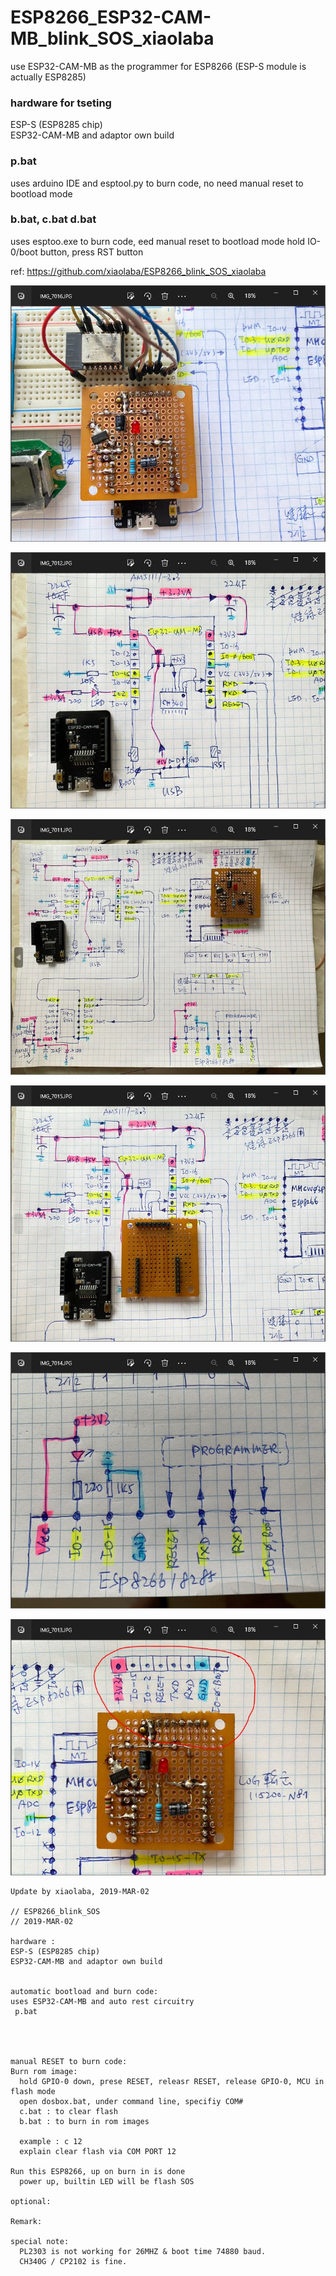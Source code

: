 # ESP8266_ESP32-CAM-MB_blink_SOS_xiaolaba  
use ESP32-CAM-MB as the programmer for ESP8266 (ESP-S module is actually ESP8285)  

### hardware for tseting   
ESP-S (ESP8285 chip)  
ESP32-CAM-MB and adaptor own build  
### p.bat
uses arduino IDE and esptool.py to burn code, no need manual reset to bootload mode

### b.bat, c.bat d.bat
uses esptoo.exe to burn code, eed manual reset to bootload mode
hold IO-0/boot button, press RST button

ref: https://github.com/xiaolaba/ESP8266_blink_SOS_xiaolaba  



![esp8266_programmer_action.JPG](esp8266_programmer_action.JPG)  

![esp8266_programmer_circuit.JPG](esp8266_programmer_circuit.JPG)  

![esp8266_programmer_ESP32-CAM-MB_design.JPG](esp8266_programmer_ESP32-CAM-MB_design.JPG)  

![esp8266_programmer_ESP32-CAM-MB_interface.JPG](esp8266_programmer_ESP32-CAM-MB_interface.JPG)  

![esp8266_programmer_interface.JPG](esp8266_programmer_interface.JPG)

![esp8266_programmer_pinout.JPG](esp8266_programmer_pinout.JPG)



```
Update by xiaolaba, 2019-MAR-02

// ESP8266_blink_SOS
// 2019-MAR-02

hardware : 
ESP-S (ESP8285 chip)
ESP32-CAM-MB and adaptor own build           


automatic bootload and burn code:
uses ESP32-CAM-MB and auto rest circuitry
 p.bat




manual RESET to burn code:
Burn rom image:
  hold GPIO-0 down, prese RESET, releasr RESET, release GPIO-0, MCU in flash mode
  open dosbox.bat, under command line, specifiy COM#
  c.bat : to clear flash
  b.bat : to burn in rom images
  
  example : c 12
  explain clear flash via COM PORT 12

Run this ESP8266, up on burn in is done
  power up, builtin LED will be flash SOS

optional:

Remark:

special note:
  PL2303 is not working for 26MHZ & boot time 74880 baud.
  CH340G / CP2102 is fine.
```
